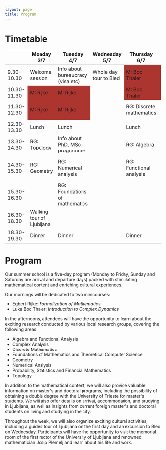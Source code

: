 ```yaml
---
layout: page
title: Program
---
```


# Timetable

<table>
  <thead>
    <tr>
      <th>&nbsp;</th>
      <th>Monday 3/7</th>
      <th>Tuesday 4/7</th>
      <th>Wednesday 5/7</th>
      <th>Thursday 6/7</th>
      <th>Friday 7/7</th>
    </tr>
  </thead>
  <tbody>
    <tr>
      <td>9.30-10.30</td>
      <td>Welcome session</td>
      <td>Info about bureaucracy (visa etc)</td>
      <td>Whole day tour to Bled</td>
      <td style="background-color: rgb(173, 53, 47);">M:         Boc Thaler</td>
      <td style="background-color: rgb(173, 53, 47);">M:         Boc Thaler</td>
    </tr>
    <tr>
      <td>10.30-11.30</td>
      <td style="background-color: rgb(173, 53, 47);">M:         Rijke</td>
      <td style="background-color: rgb(173, 53, 47);">M:         Rijke</td>
      <td>&nbsp;</td>
      <td style="background-color: rgb(173, 53, 47);">M:         Boc Thaler</td>
      <td style="background-color: rgb(173, 53, 47);">M:         Boc Thaler</td>
    </tr>
    <tr>
      <td>11.30-12.30</td>
      <td style="background-color: rgb(173, 53, 47);">M:         Rijke</td>
      <td style="background-color: rgb(173, 53, 47);">M:         Rijke</td>
      <td>&nbsp;</td>
      <td>RG:             Discrete mathematics</td>
      <td>Talk with international students</td>
    </tr>
    <tr>
      <td>12.30-13.30</td>
      <td>Lunch</td>
      <td>Lunch</td>
      <td>&nbsp;</td>
      <td>Lunch</td>
      <td>Lunch</td>
    </tr>
    <tr>
      <td>13.30-14.30</td>
      <td>RG:             Topology</td>
      <td>Info about PhD, MSc programme</td>
      <td>&nbsp;</td>
      <td>RG:             Algebra</td>
      <td>RG:             Complex analysis</td>
    </tr>
    <tr>
      <td>14.30-15.30</td>
      <td>RG:             Geometry</td>
      <td>RG:             Numerical analysis</td>
      <td>&nbsp;</td>
      <td>RG:             Functional analysis</td>
      <td>RG:             Probability and statistics</td>
    </tr>
    <tr>
      <td>15.30-16.30</td>
      <td>&nbsp;</td>
      <td>RG:             Foundations of mathematics</td>
      <td>&nbsp;</td>
      <td>&nbsp;</td>
      <td>Goodbye session</td>
    </tr>
    <tr>
      <td>16.30-18.30</td>
      <td>Walking tour of Ljubljana</td>
      <td>&nbsp;</td>
      <td>&nbsp;</td>
      <td>&nbsp;</td>
      <td>&nbsp;</td>
    </tr>
    <tr>
      <td>18.30-19.30</td>
      <td>Dinner</td>
      <td>Dinner</td>
      <td>&nbsp;</td>
      <td>Dinner</td>
      <td>Dinner</td>
    </tr>
  </tbody>
</table>


# Program

Our summer school is a five-day program (Monday to Friday, Sunday and Saturday are arrival and departure days) packed with stimulating mathematical content and enriching cultural experiences.

Our mornings will be dedicated to two minicourses:
- Egbert Rijke: *Formalization of Mathematics*
- Luka Boc Thaler: *Introduction to Complex Dynamics*

In the afternoons, attendees will have the opportunity to learn about the exciting research conducted by various local research groups, covering the following areas:
- Algebra and Functional Analysis
- Complex Analysis
- Discrete Mathematics
- Foundations of Mathematics and Theoretical Computer Science
- Geometry
- Numerical Analysis
- Probability, Statistics and Financial Mathematics
- Topology

In addition to the mathematical content, we will also provide valuable information on master's and doctoral programs, including the possibility of obtaining a double degree with the University of Trieste for master's students. We will also offer details on arrival, accommodation, and studying in Ljubljana, as well as insights from current foreign master's and doctoral students on living and studying in the city.

Throughout the week, we will also organize exciting cultural activities, including a guided tour of Ljubljana on the first day and an excursion to Bled on Wednesday. Participants will have the opportunity to visit the memorial room of the first rector of the University of Ljubljana and renowned mathematician Josip Plemelj and learn about his life and work.
